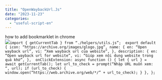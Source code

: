```yaml
---
title: "OpenWaybackUrl.Js"
date: "2023-11-23"
categories: 
  - "useful-script-en"
---
```


how to add bookmarklet in chrome  
![](https://camo.githubusercontent.com/5f21e427a7d3ee887313a4f9b1ab033e6462db47ca299bf3f7e2d81a0ce854bd/68747470733a2f2f696d672e7765626e6f74732e636f6d2f323031392f30342f447261672d616e642d44726f702d4c696e6b732d696e2d4368726f6d652e706e67)`import { getCurrentTab } from “./helpers/utils.js”;  export default { icon: “https://archive.org/images/glogo.jpg”, name: { en: “Open wayback url”, vi: “Xem wayback url của website”, }, description: { en: “Open wayback url for website”, vi: “Giúp xem nội dung website trong quá khứ”, },  onClickExtension: async function () { let { url } = await getCurrentTab(); let url_to_check = prompt(“Nhập URL muốn xem: “, url); if (url_to_check) { window.open(“https://web.archive.org/web/*/” + url_to_check); } }, };`

